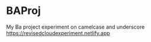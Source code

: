 # BAProj
My Ba project experiment on camelcase and underscore
https://revisedcloudexperiment.netlify.app
